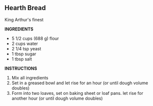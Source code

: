 ## Hearth Bread

King Arthur's finest

**INGREDIENTS**

- 5 1/2 cups (688 g) flour
- 2 cups water
- 2 1/4 tsp yeast
- 1 tbsp sugar
- 1 tbsp salt

**INSTRUCTIONS**

1. Mix all ingredients
1. Set in a greased bowl and let rise for an hour (or until dough volume doubles)
1. Form into two loaves, set on baking sheet or loaf pans. let rise for another hour (or until dough volume doubles)


